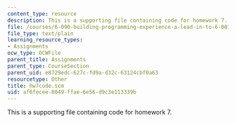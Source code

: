 ```yaml
---
content_type: resource
description: This is a supporting file containing code for homework 7.
file: /courses/6-090-building-programming-experience-a-lead-in-to-6-001-january-iap-2005/af6fecee8049ffae6e56d9c3e113339b_hw7code.scm
file_type: text/plain
learning_resource_types:
- Assignments
ocw_type: OCWFile
parent_title: Assignments
parent_type: CourseSection
parent_uid: e8729edc-627c-fd9a-d32c-63124cbf0a63
resourcetype: Other
title: hw7code.scm
uid: af6fecee-8049-ffae-6e56-d9c3e113339b
---
```

This is a supporting file containing code for homework 7.

